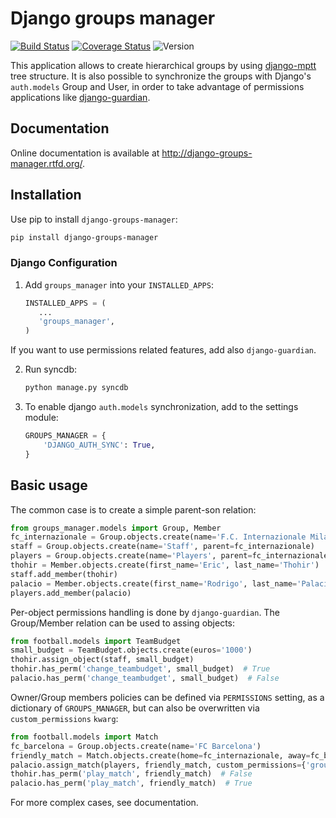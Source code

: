 # Django groups manager

[![Build Status](https://travis-ci.org/vittoriozamboni/django-groups-manager.svg?branch=master)](https://travis-ci.org/vittoriozamboni/django-groups-manager) [![Coverage Status](https://coveralls.io/repos/vittoriozamboni/django-groups-manager/badge.png?branch=master)](https://coveralls.io/r/vittoriozamboni/django-groups-manager?branch=master) ![Version](https://pypip.in/v/django-groups-manager/badge.png)

This application allows to create hierarchical groups by using [django-mptt](https://github.com/django-mptt/django-mptt) tree structure.
It is also possible to synchronize the groups with Django's ``auth.models`` Group and User, in order to take advantage of permissions applications like [django-guardian](https://github.com/lukaszb/django-guardian/).

## Documentation

Online documentation is available at http://django-groups-manager.rtfd.org/.

## Installation

Use pip to install ``django-groups-manager``:

```bash
pip install django-groups-manager
```

### Django Configuration

1. Add ``groups_manager`` into your ``INSTALLED_APPS``:

    ```python
    INSTALLED_APPS = (
       ...
       'groups_manager',
    )
    ```

 If you want to use permissions related features, add also ``django-guardian``.

2. Run syncdb:

    ```bash
    python manage.py syncdb
    ```

3. To enable django ``auth.models`` synchronization, add to the settings module:

    ```python
    GROUPS_MANAGER = {
        'DJANGO_AUTH_SYNC': True,
    }
    ```

## Basic usage

The common case is to create a simple parent-son relation:

```python
from groups_manager.models import Group, Member
fc_internazionale = Group.objects.create(name='F.C. Internazionale Milan')
staff = Group.objects.create(name='Staff', parent=fc_internazionale)
players = Group.objects.create(name='Players', parent=fc_internazionale)
thohir = Member.objects.create(first_name='Eric', last_name='Thohir')
staff.add_member(thohir)
palacio = Member.objects.create(first_name='Rodrigo', last_name='Palacio')
players.add_member(palacio)
```

Per-object permissions handling is done by ``django-guardian``. The Group/Member relation can be used to assing objects:

```python
from football.models import TeamBudget
small_budget = TeamBudget.objects.create(euros='1000')
thohir.assign_object(staff, small_budget)
thohir.has_perm('change_teambudget', small_budget)  # True
palacio.has_perm('change_teambudget', small_budget)  # False
```

Owner/Group members policies can be defined via ``PERMISSIONS`` setting, as a dictionary of ``GROUPS_MANAGER``, but can also be overwritten via ``custom_permissions`` ``kwarg``:

```python
from football.models import Match
fc_barcelona = Group.objects.create(name='FC Barcelona')
friendly_match = Match.objects.create(home=fc_internazionale, away=fc_barcelona)
palacio.assign_match(players, friendly_match, custom_permissions={'group': ['play']})
thohir.has_perm('play_match', friendly_match)  # False
palacio.has_perm('play_match', friendly_match)  # True
```

For more complex cases, see documentation.
